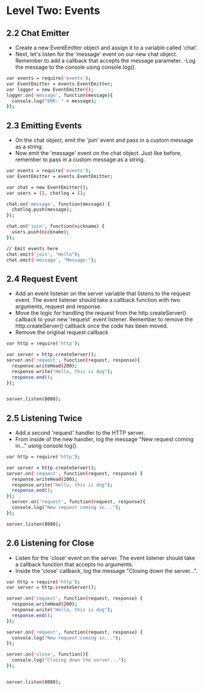 # Level Two: Events


## 2.2 Chat Emitter
- Create a new EventEmitter object and assign it to a variable called 'chat'.
- Next, let's listen for the 'message' event on our new chat object. Remember to add a callback that accepts the message parameter.
-Log the message to the console using console.log().

```sh
var events = require('events');
var EventEmitter = events.EventEmitter;
var logger = new EventEmitter();
logger.on('message', function(message){
  console.log("ERR: " + message);
});
```

## 2.3 Emitting Events

- On the chat object, emit the 'join' event and pass in a custom message as a string.
- Now emit the 'message' event on the chat object. Just like before, remember to pass in a custom message as a string.

```sh
var events = require('events');
var EventEmitter = events.EventEmitter;

var chat = new EventEmitter();
var users = [], chatlog = [];

chat.on('message', function(message) {
  chatlog.push(message);
});

chat.on('join', function(nickname) {
  users.push(nickname);
});

// Emit events here
chat.emit('join', "Hello");
chat.emit('message', "Message:");
```

## 2.4 Request Event
- Add an event listener on the server variable that listens to the request event. The event listener should take a callback function with two arguments, request and response.
- Move the logic for handling the request from the http.createServer() callback to your new 'request' event listener. Remember to remove the http.createServer() callback once the code has been moved.
- Remove the original request callback

```sh
var http = require('http');

var server = http.createServer();
server.on('request', function(request, response){
  response.writeHead(200);
  response.write("Hello, this is dog");
  response.end();
});


server.listen(8080);
```

## 2.5 Listening Twice

- Add a second 'request' handler to the HTTP server.
- From inside of the new handler, log the message "New request coming in..." using console.log().

```sh
var http = require('http');

var server = http.createServer();
server.on('request', function(request, response) {
  response.writeHead(200);
  response.write("Hello, this is dog");
  response.end();
});
  server.on('request', function(request, response){
  console.log("New request coming in...");
});

server.listen(8080);
```

## 2.6 Listening for Close

- Listen for the 'close' event on the server. The event listener should take a callback function that accepts no arguments.
- Inside the 'close' callback, log the message "Closing down the server...".

```sh
var http = require('http');
var server = http.createServer();

server.on('request', function(request, response) {
  response.writeHead(200);
  response.write("Hello, this is dog");
  response.end();
});

server.on('request', function(request, response) {
  console.log("New request coming in...");
});

server.on('close', function(){
  console.log("Closing down the server...");
});


server.listen(8080);
```
